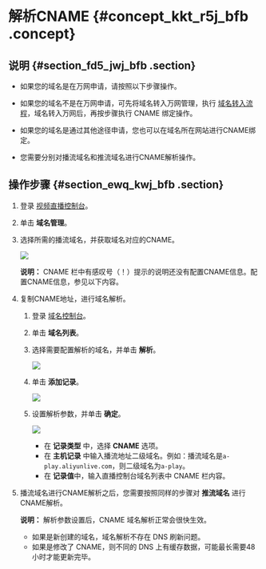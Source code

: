 # 解析CNAME {#concept_kkt_r5j_bfb .concept}

## 说明 {#section_fd5_jwj_bfb .section}

-   如果您的域名是在万网申请，请按照以下步骤操作。

-   如果您的域名不是在万网申请，可先将域名转入万网管理，执行 [域名转入流程](https://wanwang.aliyun.com/domain/transfers)，域名转入万网后，再按步骤执行 CNAME 绑定操作。

-   如果您的域名是通过其他途径申请，您也可以在域名所在网站进行CNAME绑定。

-   您需要分别对播流域名和推流域名进行CNAME解析操作。


## 操作步骤 {#section_ewq_kwj_bfb .section}

1.  登录 [视频直播控制台](https://live.console.aliyun.com/?spm=5176.2020520001.1001.56.Fcjldw#/live/domains)。
2.  单击 **域名管理**。
3.  选择所需的播流域名，并获取域名对应的CNAME。

    ![](http://static-aliyun-doc.oss-cn-hangzhou.aliyuncs.com/assets/img/20690/154399574711550_zh-CN.png)

    **说明：** CNAME 栏中有感叹号（！）提示的说明还没有配置CNAME信息。配置CNAME信息，参见以下内容。

4.  复制CNAME地址，进行域名解析。
    1.  登录 [域名控制台](https://netcn.console.aliyun.com/core/domain/list?spm=a2c4g.11186623.2.6.6d5a596dbOJz82)。
    2.  单击 **域名列表**。
    3.  选择需要配置解析的域名，并单击 **解析**。

        ![](http://static-aliyun-doc.oss-cn-hangzhou.aliyuncs.com/assets/img/20690/154399574711551_zh-CN.png)

    4.  单击 **添加记录**。

        ![](http://static-aliyun-doc.oss-cn-hangzhou.aliyuncs.com/assets/img/20690/154399574711552_zh-CN.png)

    5.  设置解析参数，并单击 **确定**。

        ![](http://static-aliyun-doc.oss-cn-hangzhou.aliyuncs.com/assets/img/20690/154399574711553_zh-CN.png)

        -   在 **记录类型** 中，选择 **CNAME** 选项。
        -   在 **主机记录** 中输入播流地址二级域名。例如：播流域名是`a-play.aliyunlive.com`，则二级域名为`a-play`。
        -   在 **记录值**中，输入直播控制台域名列表中 CNAME 栏内容。
5.  播流域名进行CNAME解析之后，您需要按照同样的步骤对 **推流域名** 进行CNAME解析。

    **说明：** 解析参数设置后，CNAME 域名解析正常会很快生效。

    -   如果是新创建的域名，域名解析不存在 DNS 刷新问题。
    -   如果是修改了 CNAME，则不同的 DNS 上有缓存数据，可能最长需要48小时才能更新完毕。

